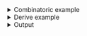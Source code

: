 <details><summary>Combinatoric example</summary>

```no_run
#[derive(Debug, Clone)]
pub struct Options {
    jobs: usize,
}

pub fn options() -> OptionParser<Options> {
    let jobs = long("jobs")
        .help("Number of jobs")
        .argument("JOBS")
        .fallback(42)
        .display_fallback();
    construct!(Options { jobs }).to_options()
}
```

</details>
<details><summary>Derive example</summary>

```no_run
#[derive(Debug, Clone, Bpaf)]
#[bpaf(options)]
#[allow(dead_code)]
pub struct Options {
    /// Number of jobs
    #[bpaf(argument("JOBS"), fallback(42), display_fallback)]
    jobs: usize,
}
```

</details>
<details><summary>Output</summary>

`fallback` changes parser to fallback to a default value used when argument is not specified


<div class='bpaf-doc'>
$ app <br>
Options { jobs: 42 }
</div>


If value is present - fallback value is ignored


<div class='bpaf-doc'>
$ app --jobs 10<br>
Options { jobs: 10 }
</div>


Parsing errors are preserved and preserved to user


<div class='bpaf-doc'>
$ app --jobs ten<br>
Couldn't parse <b>ten</b>: invalid digit found in string
<style>
div.bpaf-doc {
    padding: 14px;
    background-color:var(--code-block-background-color);
    font-family: mono;
    margin-bottom: 0.75em;
}
div.bpaf-doc dt { margin-left: 1em; }
div.bpaf-doc dd { margin-left: 3em; }
div.bpaf-doc dl { margin-top: 0; padding-left: 1em; }
div.bpaf-doc  { padding-left: 1em; }
</style>
</div>


With [`display_fallback`](ParseFallback::display_fallback) and
[`debug_fallback`](ParseFallback::debug_fallback) you can make it so default value
is visible in `--help` output


<div class='bpaf-doc'>
$ app --help<br>
<b>Usage</b>: <tt><b>app</b></tt> [<tt><b>--jobs</b></tt>=<tt><i>JOBS</i></tt>]<div>
<b>Available options:</b></div><dl><dt><tt><b>    --jobs</b></tt>=<tt><i>JOBS</i></tt></dt>
<dd>Number of jobs</dd>
<dt></dt>
<dd>[default: 42]</dd>
<dt><tt><b>-h</b></tt>, <tt><b>--help</b></tt></dt>
<dd>Prints help information</dd>
</dl>

<style>
div.bpaf-doc {
    padding: 14px;
    background-color:var(--code-block-background-color);
    font-family: mono;
    margin-bottom: 0.75em;
}
div.bpaf-doc dt { margin-left: 1em; }
div.bpaf-doc dd { margin-left: 3em; }
div.bpaf-doc dl { margin-top: 0; padding-left: 1em; }
div.bpaf-doc  { padding-left: 1em; }
</style>
</div>

</details>